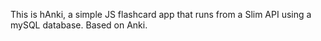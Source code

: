 This is hAnki, a simple JS flashcard app that runs from a Slim API using a mySQL database.
Based on Anki. 
